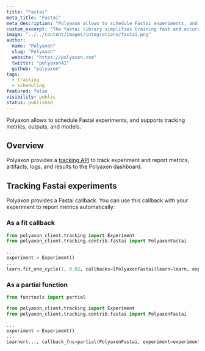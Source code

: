 ```yaml
---
title: "Fastai"
meta_title: "Fastai"
meta_description: "Polyaxon allows to schedule Fastai experiments, and supports tracking metrics, outputs, and models natively."
custom_excerpt: "The fastai library simplifies training fast and accurate neural nets using modern best practices."
image: "../../content/images/integrations/fastai.png"
author:
  name: "Polyaxon"
  slug: "Polyaxon"
  website: "https://polyaxon.com"
  twitter: "polyaxonAI"
  github: "polyaxon"
tags: 
  - tracking
  - scheduling
featured: false
visibility: public
status: published
---
```


Polyaxon allows to schedule Fastai experiments, and supports tracking metrics, outputs, and models.

## Overview

Polyaxon provides a [tracking API](/docs/experimentation/tracking/) to track experiment and report metrics, artifacts, logs, and results to the Polyaxon dashboard.

## Tracking Fastai experiments

Polyaxon provides a Fastai callback. You can use this callback with your experiment to report metrics automatically:

### As a fit callback

```python
from polyaxon_client.tracking import Experiment
from polyaxon_client.tracking.contrib.fastai import PolyaxonFastai

...
experiment = Experiment()
...
learn.fit_one_cycle(1, 0.02, callbacks=[PolyaxonFastai(learn=learn, experiment=experiment, monitor='accuracy')])
```

### As a partial function

```python
from functools import partial

from polyaxon_client.tracking import Experiment
from polyaxon_client.tracking.contrib.fastai import PolyaxonFastai

...
experiment = Experiment()
...
Learner(..., callback_fns=partial(PolyaxonFastai, experiment=experiment, ...), ...)
```
